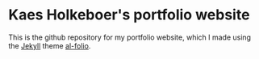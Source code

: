# Kaes Holkeboer's portfolio website

This is the github repository for my portfolio website, which I made using the [Jekyll](https://jekyllrb.com/) theme [al-folio](https://github.com/alshedivat/al-folio).